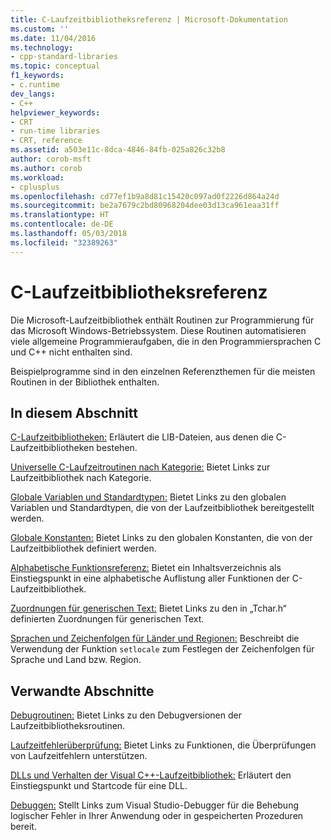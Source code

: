 ```yaml
---
title: C-Laufzeitbibliotheksreferenz | Microsoft-Dokumentation
ms.custom: ''
ms.date: 11/04/2016
ms.technology:
- cpp-standard-libraries
ms.topic: conceptual
f1_keywords:
- c.runtime
dev_langs:
- C++
helpviewer_keywords:
- CRT
- run-time libraries
- CRT, reference
ms.assetid: a503e11c-8dca-4846-84fb-025a826c32b8
author: corob-msft
ms.author: corob
ms.workload:
- cplusplus
ms.openlocfilehash: cd77ef1b9a8d81c15420c097ad0f2226d864a24d
ms.sourcegitcommit: be2a7679c2bd80968204dee03d13ca961eaa31ff
ms.translationtype: HT
ms.contentlocale: de-DE
ms.lasthandoff: 05/03/2018
ms.locfileid: "32389263"
---
```

# <a name="c-run-time-library-reference"></a>C-Laufzeitbibliotheksreferenz

Die Microsoft-Laufzeitbibliothek enthält Routinen zur Programmierung für das Microsoft Windows-Betriebssystem. Diese Routinen automatisieren viele allgemeine Programmieraufgaben, die in den Programmiersprachen C und C++ nicht enthalten sind.

 Beispielprogramme sind in den einzelnen Referenzthemen für die meisten Routinen in der Bibliothek enthalten.

## <a name="in-this-section"></a>In diesem Abschnitt

 [C-Laufzeitbibliotheken:](../c-runtime-library/crt-library-features.md) Erläutert die LIB-Dateien, aus denen die C-Laufzeitbibliotheken bestehen.

 [Universelle C-Laufzeitroutinen nach Kategorie:](../c-runtime-library/run-time-routines-by-category.md) Bietet Links zur Laufzeitbibliothek nach Kategorie.

 [Globale Variablen und Standardtypen:](../c-runtime-library/global-variables-and-standard-types.md) Bietet Links zu den globalen Variablen und Standardtypen, die von der Laufzeitbibliothek bereitgestellt werden.

 [Globale Konstanten:](../c-runtime-library/global-constants.md) Bietet Links zu den globalen Konstanten, die von der Laufzeitbibliothek definiert werden.

 [Alphabetische Funktionsreferenz:](../c-runtime-library/reference/crt-alphabetical-function-reference.md) Bietet ein Inhaltsverzeichnis als Einstiegspunkt in eine alphabetische Auflistung aller Funktionen der C-Laufzeitbibliothek.

 [Zuordnungen für generischen Text:](../c-runtime-library/generic-text-mappings.md) Bietet Links zu den in „Tchar.h“ definierten Zuordnungen für generischen Text.

 [Sprachen und Zeichenfolgen für Länder und Regionen:](../c-runtime-library/locale-names-languages-and-country-region-strings.md) Beschreibt die Verwendung der Funktion `setlocale` zum Festlegen der Zeichenfolgen für Sprache und Land bzw. Region.

## <a name="related-sections"></a>Verwandte Abschnitte

 [Debugroutinen:](../c-runtime-library/debug-routines.md) Bietet Links zu den Debugversionen der Laufzeitbibliotheksroutinen.

 [Laufzeitfehlerüberprüfung:](../c-runtime-library/run-time-error-checking.md) Bietet Links zu Funktionen, die Überprüfungen von Laufzeitfehlern unterstützen.

 [DLLs und Verhalten der Visual C++-Laufzeitbibliothek:](../build/run-time-library-behavior.md) Erläutert den Einstiegspunkt und Startcode für eine DLL.

 [Debuggen:](/visualstudio/debugger/debugging-in-visual-studio) Stellt Links zum Visual Studio-Debugger für die Behebung logischer Fehler in Ihrer Anwendung oder in gespeicherten Prozeduren bereit.
